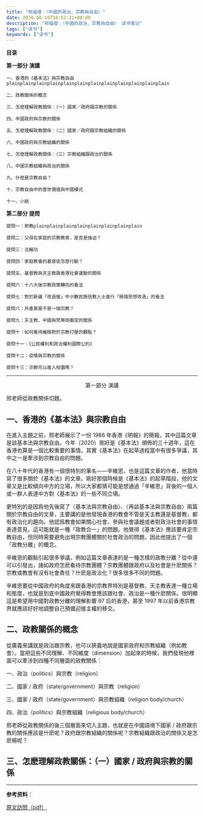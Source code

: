 ```yaml
---
title: "邢福增：〈中國的政治、宗教與自由〉"
date: 2020-06-10T18:52:21+08:00
description: "邢福增：〈中國的政治、宗教與自由〉 读书笔记"
tags: ["读书"]
keywords: ["读书"]
---
```


**目录**

**第一部分** **演講**

    一、香港的《基本法》與宗教自由plainplainplainplainplainplainplainplainplainplainplainplain

    二、政教關係的概念

    三、怎麼理解政教關係：（一）國家／政府跟宗教的關係 

    四、中國政府與宗教的關係

    五、怎麼理解政教關係：（二）國家／政府跟宗教組織的關係

    六、中國政府與宗教組織的關係

    七、怎麼理解政教關係：（三）宗教組織跟政治的關係

    八、中國宗教組織與政治的關係

    九、什麼是宗教自由？

    十、宗教自由中的普世價值與中國模式

    十一、小結

**第二部分** **提問**

    提問一：邪教plainplainplainplainplainplainplainplain

    提問二：父母在家庭的宗教教育，是否是強迫？

    提問三：法輪功

    提問四：家庭教會的基督徒怎麼行動？

    提問五、基督教與天主教跟香港社會運動的關係

    提問六：十八大後宗教政策轉向的看法

    提問七：對於新疆「改造營」中少數民族信教人士進行「極端思想改造」的看法

    提問八：共產黨是不是一個宗教？

    提問九：天主教、中國與梵蒂岡衝突的關係

    提問十：如何看待維穩對於宗教打壓的觀點？

    提問十一：《公民權利和政治權利國際公約》

    提問十二：疫情與宗教的關係

    提問十三：宗教可以進入校園嗎？

---

<center>第一部分 演講</center>

邢老師從政教關係切題。

## 一、香港的《基本法》與宗教自由

在進入主題之前，邢老師展示了一份 1986 年香港《明報》的簡報，其中這篇文章是談基本法與宗教自由。今年（2020）剛好是《基本法》頒佈的三十週年，這在香港也算是一個比較重要的事情。其實《基本法》在起草過程當中有很多爭議，其中之一是牽涉到宗教自由的問題。

在八十年代的香港有一個很特別的筆名——辛維思，也是這篇文章的作者，他當時寫了很多關於《基本法》的文章。剛好那個時候是《基本法》的起草階段，他的文章又是比較傾向中方的立場，所以大家都猜可能是想通過「辛維思」背後的一個人或一群人表達中方對《基本法》的一些不同立場。

更特別的是因爲他先後寫了〈基本法與宗教自由〉、〈再談基本法與宗教自由〉兩篇關於宗教自由的文章，主要講的是他發現香港的教會不管是天主教還是基督教，都有政治化的趨向。他認爲教會如果關心社會、參與社會議題或者對政治社會的事情表達意見，這可能就是一種「政教合一」的問題。他覺得《基本法》應該要肯定宗教自由，但同時需要避免出現宗教團體關於社會政治的問題，因此他提出了一個「政教分離」的概念。

辛維思的觀點引起很多爭議，例如這篇文章表達的是一種怎樣的政教分離？從中還可以引發出，諸如政府怎麽看待宗教團體？宗教團體跟政府以及社會是什麽關係？宗教或教會有沒有社會責任？什麽是政治化？很多很多不同的問題。

辛維思要從中國政府的角度來跟香港的宗教界特別是基督教、天主教表達一種立場和態度，也就是到底中國政府覺得教會應該跟社會、政治是一種什麽關係。很明顯這是希望用中國對政教分離的理解影響 97 后的香港，甚至 1997 年以前香港宗教界就應該好好地調整自己預備迎接主權的移交。

## 二、政教關係的概念

從廣義來講就是政治跟宗教，也可以狹義地說是國家政府和宗教組織（例如教會）。當把這些不同理解、不同維度（dimension）加起來的時候，我們發現他裡面可以牽涉到四種不同層面的政教關係：

一、政治（politics）與宗教（religion）

二、國家 / 政府（state/government）與宗教（religion）

三、國家 / 政府（state/government）與宗教組織（religion body/church）

四、政治（politics）與宗教組織（religious body/church）

邢老師從政教關係的後三個層面來切入主題，也就是在中國語境下國家 / 政府跟宗教的關係應該是什麽呢？政府跟宗教組織的關係呢？宗教組織跟政治的關係又是怎麽楊呢？

## 三、怎麽理解政教關係：（一）國家 / 政府與宗教的關係

---

**参考资料**：

[原文訪問（pdf）](https://drive.google.com/file/d/1d92iorItapvTvGErKBF9FBTMUCQ3xRG9/view)
